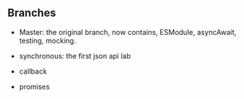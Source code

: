 ## Branches

* Master: the original branch, now contains, ESModule, asyncAwait, testing, mocking. 

* synchronous: the first json api lab

* callback

* promises

